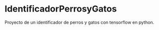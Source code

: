 # IdentificadorPerrosyGatos
Proyecto de un identificador de perros y gatos con tensorflow en python.

